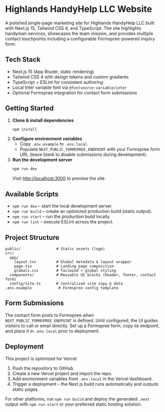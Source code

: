 # Highlands HandyHelp LLC Website

A polished single-page marketing site for Highlands HandyHelp LLC built with Next.js 15, Tailwind CSS 4, and TypeScript. The site highlights handyman services, showcases the team mission, and provides multiple contact touchpoints including a configurable Formspree-powered inquiry form.

## Tech Stack
- Next.js 15 (App Router, static rendering)
- Tailwind CSS 4 with design tokens and custom gradients
- TypeScript + ESLint for consistent authoring
- Local Inter variable font via `@fontsource-variable/inter`
- Optional Formspree integration for contact form submissions

## Getting Started
1. **Clone & install dependencies**
   ```bash
   npm install
   ```
2. **Configure environment variables**
   - Copy `.env.example` to `.env.local`.
   - Populate `NEXT_PUBLIC_FORMSPREE_ENDPOINT` with your Formspree form URL (leave blank to disable submissions during development).
3. **Run the development server**
   ```bash
   npm run dev
   ```
   Visit [http://localhost:3000](http://localhost:3000) to preview the site.

## Available Scripts
- `npm run dev` – start the local development server.
- `npm run build` – create an optimized production build (static output).
- `npm run start` – run the production build locally.
- `npm run lint` – execute ESLint across the project.

## Project Structure
```
public/                # Static assets (logo)
src/
  app/
    layout.tsx         # Global metadata & layout wrapper
    page.tsx           # Landing page composition
    globals.css        # Tailwind + global styling
  components/          # Reusable UI blocks (header, footer, contact form)
  config/site.ts       # Centralized site copy & data
.env.example            # Formspree config template
```

## Form Submissions
The contact form posts to Formspree when `NEXT_PUBLIC_FORMSPREE_ENDPOINT` is defined. Until configured, the UI guides visitors to call or email directly. Set up a Formspree form, copy its endpoint, and place it in `.env.local` prior to deployment.

## Deployment
This project is optimized for Vercel:
1. Push the repository to GitHub.
2. Create a new Vercel project and import the repo.
3. Add environment variables from `.env.local` in the Vercel dashboard.
4. Trigger a deployment – the Next.js build runs automatically and outputs static pages.

For other platforms, run `npm run build` and deploy the generated `.next` output with `npm run start` or your preferred static hosting solution.
